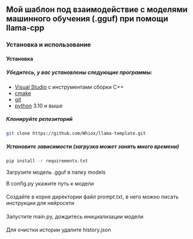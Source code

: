 
## Мой шаблон под взаимодействие с моделями машинного обучения (.gguf) при помощи llama-cpp

### Установка и использование

#### Установка

##### Убедитесь, у вас установлены следующие программы:

- [Visual Studio](https://visualstudio.microsoft.com/ru/visual-cpp-build-tools/) с инструментами сборки C++
- [cmake](https://cmake.org/download/)
- [git](https://git-scm.com/downloads)
- [python](https://www.python.org/downloads/) 3.10 и выше

##### Клонируйте репозиторий

```bash
git clone https://github.com/Whiox/llama-template.git
```

##### Установите зависимости (загрузка может занять много времени)

```bash
pip install -r requirements.txt
```

Загрузите модель .gguf в папку models

В config.py укажите путь к модели
####
Создайте в корне директории файл prompt.txt, в него можно писать инструкции для нейросети
####
Запустите main.py, дождитесь инициализации модели
####
Для очистки истории удалите history.json
